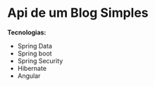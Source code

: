 # Api de um Blog Simples
<strong>Tecnologias:</strong>
 <ul>
 <li>Spring Data</li>
 <li>Spring boot</li>
 <li>Spring Security</li>
 <li>Hibernate</li>
 <li>Angular</li>

